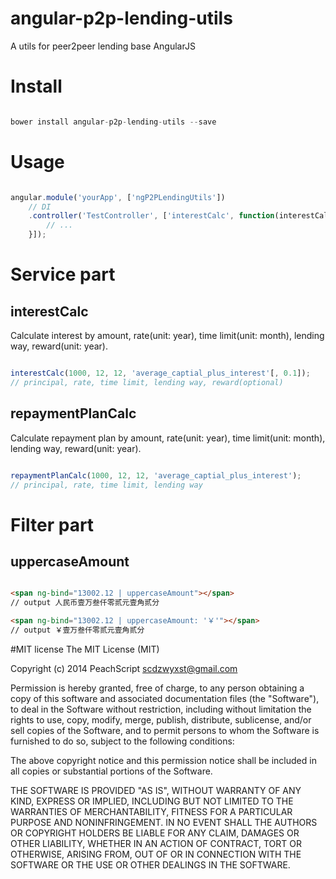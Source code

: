 # angular-p2p-lending-utils
A utils for peer2peer lending base AngularJS

# Install

```js

bower install angular-p2p-lending-utils --save

```

# Usage

```js

angular.module('yourApp', ['ngP2PLendingUtils'])
    // DI
    .controller('TestController', ['interestCalc', function(interestCalc){
        // ...
    }]);

```

# Service part

## interestCalc

Calculate interest by amount, rate(unit: year), time limit(unit: month), lending way, reward(unit: year).

```js

interestCalc(1000, 12, 12, 'average_captial_plus_interest'[, 0.1]);
// principal, rate, time limit, lending way, reward(optional)

```

## repaymentPlanCalc

Calculate repayment plan by amount, rate(unit: year), time limit(unit: month), lending way, reward(unit: year).

```js

repaymentPlanCalc(1000, 12, 12, 'average_captial_plus_interest');
// principal, rate, time limit, lending way

```

# Filter part

## uppercaseAmount

```html

<span ng-bind="13002.12 | uppercaseAmount"></span>
// output 人民币壹万叁仟零贰元壹角贰分

<span ng-bind="13002.12 | uppercaseAmount: '￥'"></span>
// output ￥壹万叁仟零贰元壹角贰分
```

#MIT license
The MIT License (MIT)

Copyright (c) 2014 PeachScript scdzwyxst@gmail.com

Permission is hereby granted, free of charge, to any person obtaining a copy of this software and associated documentation files (the "Software"), to deal in the Software without restriction, including without limitation the rights to use, copy, modify, merge, publish, distribute, sublicense, and/or sell copies of the Software, and to permit persons to whom the Software is furnished to do so, subject to the following conditions:

The above copyright notice and this permission notice shall be included in all copies or substantial portions of the Software.

THE SOFTWARE IS PROVIDED "AS IS", WITHOUT WARRANTY OF ANY KIND, EXPRESS OR IMPLIED, INCLUDING BUT NOT LIMITED TO THE WARRANTIES OF MERCHANTABILITY, FITNESS FOR A PARTICULAR PURPOSE AND NONINFRINGEMENT. IN NO EVENT SHALL THE AUTHORS OR COPYRIGHT HOLDERS BE LIABLE FOR ANY CLAIM, DAMAGES OR OTHER LIABILITY, WHETHER IN AN ACTION OF CONTRACT, TORT OR OTHERWISE, ARISING FROM, OUT OF OR IN CONNECTION WITH THE SOFTWARE OR THE USE OR OTHER DEALINGS IN THE SOFTWARE.